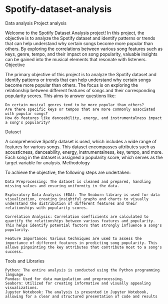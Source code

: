 # Spotify-dataset-analysis
Data analysis Project analysis

Welcome to the Spotify Dataset Analysis project! In this project, the objective is to analyze the Spotify dataset and identify patterns or trends that can help understand why certain songs become more popular than others. By exploring the correlations between various song features such as keys, genre, tempo, and their impact on song popularity, valuable insights can be gained into the musical elements that resonate with listeners.
Objective

The primary objective of this project is to analyze the Spotify dataset and identify patterns or trends that can help understand why certain songs become more popular than others. The focus is on exploring the relationship between different features of songs and their corresponding popularity scores. This aims to answer questions like:

    Do certain musical genres tend to be more popular than others?
    Are there specific keys or tempos that are more commonly associated with popular songs?
    How do features like danceability, energy, and instrumentalness impact a song's popularity?

Dataset

A comprehensive Spotify dataset is used, which includes a wide range of features for various songs. This dataset encompasses attributes such as acousticness, danceability, energy, instrumentalness, key, tempo, and more. Each song in the dataset is assigned a popularity score, which serves as the target variable for analysis.
Methodology

To achieve the objective, the following steps are undertaken:

    Data Preprocessing: The dataset is cleaned and prepared, handling missing values and ensuring uniformity in the data.

    Exploratory Data Analysis (EDA): The Seaborn library is used for data visualization, creating insightful graphs and charts to visually understand the distribution of different features and their relationships with popularity scores.

    Correlation Analysis: Correlation coefficients are calculated to quantify the relationships between various features and popularity. This helps identify potential factors that strongly influence a song's popularity.

    Feature Importance: Various techniques are used to assess the importance of different features in predicting song popularity. This allows pinpointing the key attributes that contribute most to a song's success.

Tools and Libraries

    Python: The entire analysis is conducted using the Python programming language.
    Pandas: Used for data manipulation and preprocessing.
    Seaborn: Utilized for creating informative and visually appealing visualizations.
    Jupyter Notebook: The analysis is presented in Jupyter Notebook, allowing for a clear and structured presentation of code and results
